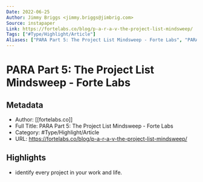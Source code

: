```yaml
---
Date: 2022-06-25
Author: Jimmy Briggs <jimmy.briggs@jimbrig.com>
Source: instapaper
Link: https://fortelabs.co/blog/p-a-r-a-v-the-project-list-mindsweep/
Tags: ["#Type/Highlight/Article"]
Aliases: ["PARA Part 5: The Project List Mindsweep - Forte Labs", "PARA Part 5: The Project List Mindsweep - Forte Labs"]
---
```

# PARA Part 5: The Project List Mindsweep - Forte Labs

## Metadata
- Author: [[fortelabs.co]]
- Full Title: PARA Part 5: The Project List Mindsweep - Forte Labs
- Category: #Type/Highlight/Article
- URL: https://fortelabs.co/blog/p-a-r-a-v-the-project-list-mindsweep/

## Highlights
- identify every project in your work and life.
